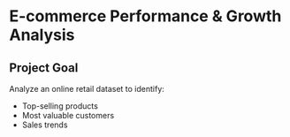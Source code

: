 # E-commerce Performance & Growth Analysis

## Project Goal
Analyze an online retail dataset to identify:
- Top-selling products
- Most valuable customers
- Sales trends